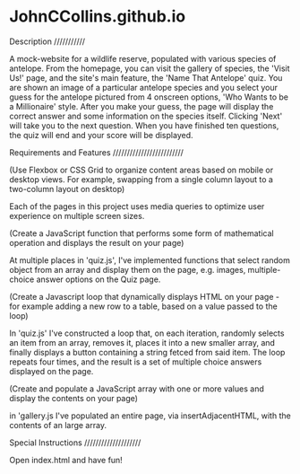 # JohnCCollins.github.io

Description
///////////

A mock-website for a wildlife reserve, populated with various species of antelope. From the homepage, you can visit the gallery of species, the 'Visit Us!' page, and the site's main feature, the 'Name That Antelope' quiz. You are shown an image of a particular antelope species and you select your guess for the antelope pictured from 4 onscreen options, 'Who Wants to be a Millionaire' style. After you make your guess, the page will display the correct answer and some information on the species itself. Clicking 'Next' will take you to the next question. When you have finished ten questions, the quiz will end and your score will be displayed.



Requirements and Features
/////////////////////////

(Use Flexbox or CSS Grid to organize content areas based on mobile or desktop views. For example, swapping from a single column layout to a two-column layout on desktop)

Each of the pages in this project uses media queries to optimize user experience on multiple screen sizes.



(Create a JavaScript function that performs some form of mathematical operation and displays the result on your page)

At multiple places in 'quiz.js', I've implemented functions that select random object from an array and display them on the page, e.g. images, multiple-choice answer options on the Quiz page. 



(Create a Javascript loop that dynamically displays HTML on your page - for example adding a new row to a table, based on a value passed to the loop)

In 'quiz.js' I've constructed a loop that, on each iteration, randomly selects an item from an array, removes it, places it into a new smaller array, and finally displays a button containing a string fetced from said item. The loop repeats four times, and the result is a set of multiple choice answers displayed on the page.



(Create and populate a JavaScript array with one or more values and display the contents on your page)  

in 'gallery.js I've populated an entire page, via insertAdjacentHTML, with the contents of an large array.



Special Instructions
////////////////////  

Open index.html and have fun!



